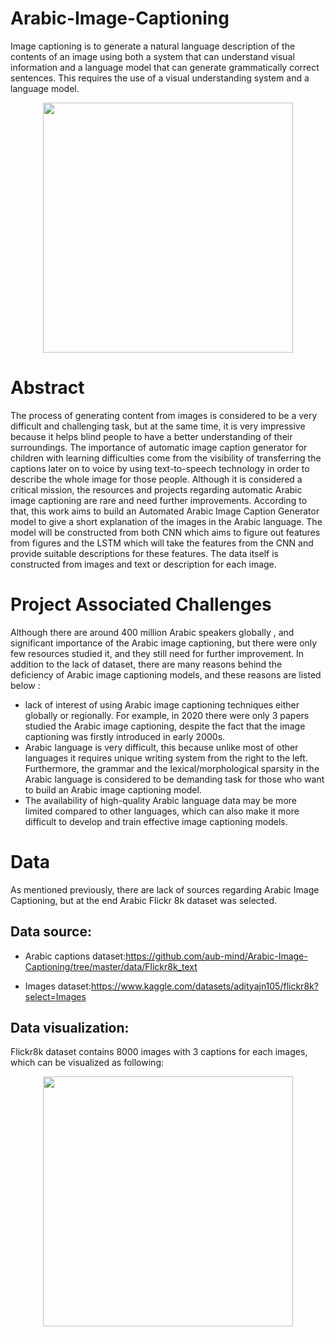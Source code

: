 # Arabic-Image-Captioning
Image captioning is to generate a natural language description of the contents of an image using both a system that can understand visual information and a language model that can generate grammatically correct sentences. This requires the use of a visual understanding system and a language model.

<p align="center">
<img src="https://user-images.githubusercontent.com/113424173/215345176-86dee413-2c28-4d55-b185-ea34c99ea111.png" width="400" height="400">
</p>

# Abstract
The process of generating content from images is considered to be a very difficult and challenging task, but at the same time, it is very impressive because it helps blind people to have a better understanding of their surroundings. The importance of automatic image caption generator for children with learning difficulties come from the visibility of transferring the captions later on to voice by using text-to-speech technology in order to describe the whole image for those people. Although it is considered a critical mission, the resources and projects regarding automatic Arabic image captioning are rare and need further improvements. According to that, this work aims to build an Automated Arabic Image Caption Generator model to give a short explanation of the images in the Arabic language. The model will be constructed from both CNN which aims to figure out features from figures and the LSTM which will take the features from the CNN and provide suitable descriptions for these features.  The data itself is constructed from images and text or description for each image.
# Project Associated Challenges
Although there are around 400 million Arabic speakers globally , and significant importance of the Arabic image captioning, but there were only few resources studied it, and they still need for further improvement. In addition to the lack of dataset, there are many reasons behind the deficiency of Arabic image captioning models, and these reasons are listed below :
* lack of interest of using Arabic image captioning techniques either globally or regionally. For example, in 2020 there were only 3 papers studied the Arabic image captioning, despite the fact that the image captioning was firstly introduced in early 2000s.
* Arabic language is very difficult, this because unlike most of other languages it requires unique writing system from the right to the left. Furthermore, the grammar and the lexical/morphological sparsity in the Arabic language is considered to be demanding task for those who want to build an Arabic image captioning model.
* The availability of high-quality Arabic language data may be more limited compared to other languages, which can also make it more difficult to develop and train effective image captioning models.
# Data 
As mentioned previously, there are lack of sources regarding Arabic Image Captioning, but at the end Arabic Flickr 8k dataset was selected.
## Data source:

* Arabic captions dataset:https://github.com/aub-mind/Arabic-Image-Captioning/tree/master/data/Flickr8k_text

* Images dataset:https://www.kaggle.com/datasets/adityajn105/flickr8k?select=Images

## Data visualization:
Flickr8k dataset contains 8000 images with 3 captions for each images, which can be visualized as following:

<p align="center">
<img src="https://user-images.githubusercontent.com/113424173/215352281-eb9a087e-e869-4ed1-9495-2fe2c5e582b8.png" width="400" height="400">
</p>

